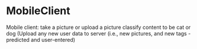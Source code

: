 # MobileClient
Mobile client: take a picture or upload a picture classify content to be cat or dog (Upload any new user data to server (i.e., new pictures, and new tags -  predicted and user-entered)
